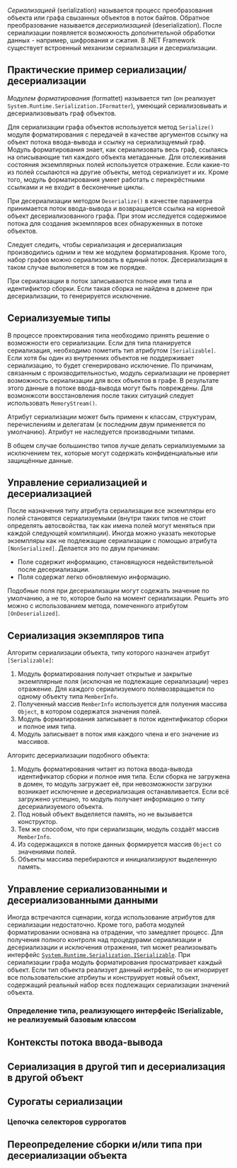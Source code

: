 _Сериализацией_ (serialization) называется процесс преобразования объекта или графа свызанных объектов в поток байтов. Обратное преобразование называется _десериализацией_ (deserialization). После сериализации появляется возможность дополнительной обработки данных - например, шифрования и сжатия. В .NET Framework существует встроенный механизм сериализации и десериализации.

## Практические пример сериализации/десериализации

_Модулем форматирования_ (formattet) называется тип (он реализует `System.Runtime.Serialization.IFormatter`), умеющий сериализовывать и десериализовывать граф объектов.

Для сериализации графа объектов используется метод `Serialize()` модуля форматирования с передачей в качестве аргументов ссылку на объект потока ввода-вывода и ссылку на сериализцуемый граф. Модуль форматирования знает, как сериализовать весь граф, ссылаясь на описывающие тип каждого объекта метаданные. Для отслеживания состояния экземплярных полей используется отражение. Если какие-то из полей ссылаются на другие объекты, метод сериализует и их. Кроме того, модуль форматирования умеет работать с перекрёстными ссылками и не входит в бесконечные циклы.

При десериализации методом `Deserialize()` в качестве параметра принимается поток ввода-вывода и возвращается ссылка на корневой объект десериализованного графа. При этом исследуется содержимое потока для создания экземпляров всех обнаруженных в потоке объектов.

Следует следить, чтобы сериализация и десериализация производились одним и тем же модулем форматирования. Кроме того, набор графов можно сериализовать в единый поток. Десериализация в таком случае выполняется в том же порядке.

При сериализации в поток записываются полное имя типа и идентификтор сборки. Если такая сборка не найдена в домене при десериализации, то генерируется исключение.

## Сериализуемые типы

В процессе проектирования типа необходимо принять решение о возможности его сериализации. Если для типа планируется сериализация, необходимо пометить тип атрибутом `[Serializable]`. Если хотя бы один из внутренних объектов не поддерживает сериализацию, то будет сгенерировано исключение. По причинам, связанным с производительностью, модуль сериализации не проверяет возможность сериализации для всех объектов в графе. В результате этого данные в потоке ввода-вывода могут быть повреждены. Для возмонжсоти восстановления после таких ситуаций следует использовать `MemoryStream()`.

Атрибут сериализации может быть применн к классам, структурам, перечислениям и делегатам (к последним двум применяется по умолчанию). Атрибут не наследуется производными типами.

В общем случае большинство типов лучше делать сериализуемыми за исключением тех, которые могут содержать конфиденциальные или защищённые данные.

## Управление сериализацией и десериализацией 

После назначения типу атрибута сериализации все экземпляры его полей становятся сериализуемыми (внутри таких типов не стоит определять автосвойства, так как имена полей могут меняться при каждой следующей компиляции). Иногда можно указать некоторые экземпляры как не подлежащие сериализации с помощью атрибута `[NonSerialized]`. Делается это по двум причинам:
- Поле содержит информацию, становящуюся недействительной после десериализации.
- Поля содержат легко обновляемую информацию.

Подобные поля при десериализации могут содежать значение по умолчанию, а не то, которое было на момент сериализации. Решить это можно с использованием метода, помеченного атрибутом `[OnDeserialized]`.

## Сериализация экземпляров типа

Алгоритм сериализации объекта, типу которого назначен атрибут `[Serializable]`:
1. Модуль форматирования получает открытые и закрытые экземплярные поля (исключая не подлежащие сериализации) через отражение. Для каждого сериализуемого полявозвращается по одному объекту типа `MemberInfo`.
2. Полученный массив `MemberInfo` используется для полуения массива `Object`, в котором содержатся значения полей.
3. Модуль форматирования записывает в поток идентификатор сборки и полное имя типа.
4. Модуль записывает в поток имя каждого члена и его значение из массивов.

Алгоритс десериализации подобного объекта:
1. Модуль форматирования читает из потока ввода-вывода идентификатор сборки и полное имя типа. Если сборка не загружена в домен, то модуль загружает её, при невозможности загрузки возникает исключение и десериализация останавливается. Если всё загружено успешно, то модуль получает информацию о типу десериализуемого объекта.
2. Под новый объект выделяется память, но не вызывается конструктор.
3. Тем же способом, что при сериализации, модуль создаёт массив `MemberInfo`.
4. Из содержащихся в потоке данных формируется массив `Object` со значениями полей.
5. Объекты массива перебираются и инициализируют выделенную память.

## Управление сериализованными и десериализованными данными

Иногда встречаются сценарии, когда использование атрибутов для сериализации недостаточно. Кроме того, работа модулей форматировании основана на отрадении, что замедляет процесс. Для получения полного контроля над процедурами сериализации и десериализации и исключения отражения, тип может реализоывать интерфейс [`System.Runtime.Serialization.ISerializable`](https://learn.microsoft.com/ru-ru/dotnet/api/system.runtime.serialization.iserializable?view=net-8.0). При сериализации графа модуль форматирования просматривает каждый объект. Если тип объекта реализует данный интрфейс, то он игнорирует все пользовательские атрбиуты и конструирует новый объект, содержащий реальный набор всех подлежащих сериализации значений объекта.

### Определение типа, реализующего интерфейс ISerializable, не реализуемый базовым классом



## Контексты потока ввода-вывода



## Сериализация в другой тип и десериализация в другой объект



## Сурогаты сериализации



### Цепочка селекторов суррогатов



## Переопределение сборки и/или типа при десериализации объекта

